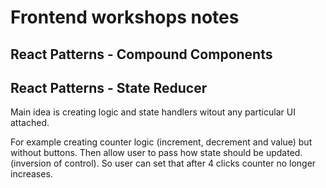 # Frontend workshops notes

## React Patterns - Compound Components

## React Patterns - State Reducer

Main idea is creating logic and state handlers witout any particular UI attached.

For example creating counter logic (increment, decrement and value) but without buttons. Then allow user to pass how state should be updated. (inversion of control). So user can set that after 4 clicks counter no longer increases.

